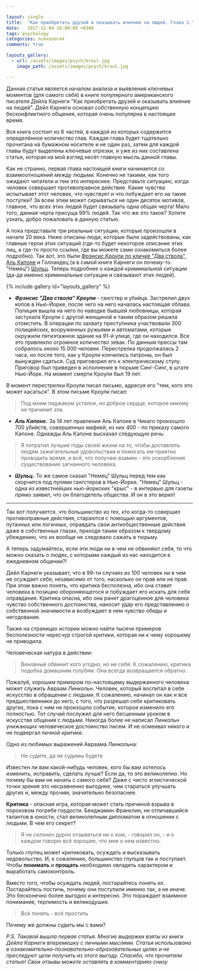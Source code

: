 ```yaml
---

layout: single
title:  "Как приобретать друзей и оказывать влияние на людей. Глава 1."
date:   2017-12-04 16:00:00 +0300
tags: psychology
categories: психология
comments: true

layouts_gallery:
  - url: /assets/images/psych/kroul.jpg
    image_path: /assets/images/psych/kroul.jpg

---
```


Данная статья является началом анализа и выявления ключевых моментов (для самого себя) в книге популярного американского писателя Дейла Карнеги "Как приобретать друзей и оказывать влияние на людей". Дейл Карнеги основал собственную концепцию бесконфликтного общения, которая очень популярна в настоящее время.  

Вся книга состоит из 6 частей, в каждой из которых содержится определённое количество глав. Каждая глава будет тщательно прочитана на бумажном носителе и не один раз, затем для каждой главы будут выделены ключевые отрезки, и уже из них составлена статья, которая на мой взгляд несёт главную мысль данной главы. 

Как не странно, первая глава настоящей книги начинается со взаимоотношений между людьми. Конечно не такими, как того ожидают читатели и тем это интереснее. Представьте ситуацию, когда человек совершает противоправное действие. Какие чувства испытывает этот человек, что чувствует и что побуждает его на такие поступки? За всем этим может скрываться не один десяток мотивов, главное, что всех этих людей будет связывать одна общая черта! Мало того, данная черта присуща 99% людей. Так что же это такое? Хотите узнать, добро пожаловать в данную статью.

А пока представьте три реальные ситуации, которые произошли в начале 20 века. Ниже описаны люди, которые были задействованы, как главные герои этих ситуаций (где-то будет некоторое описание этих лиц, а где-то просто ссылки, где вы можете сами ознакомиться более подробно). Так вот, это были [Фрэнсис Кроули по кличке "Два ствола"](https://en.wikipedia.org/wiki/Francis_Crowley "Фрэнсис Кроули"), [Аль Капоне](https://ru.wikipedia.org/wiki/%D0%90%D0%BB%D1%8C_%D0%9A%D0%B0%D0%BF%D0%BE%D0%BD%D0%B5) и Голландец (а в самой книге Карнеги он почему-то "Немец") [Шульц](https://ru.wikipedia.org/wiki/%D0%93%D0%BE%D0%BB%D0%BB%D0%B0%D0%BD%D0%B4%D0%B5%D1%86_%D0%A8%D1%83%D0%BB%D1%8C%D1%86). Теперь подробнее о каждой криминальной ситуации (да-да именно криминальные ситуации и связывают этих людей). 

{% include gallery id="layouts_gallery" %}

* ***Фрэнсис "Два ствола" Кроули*** - гангстер и убийца. Застрелил двух копов в Нью-Йорке, после чего на него началась настоящая облава. Полиция вышла на него по наводке бывшей любовницы, которая застукала Кроули с другой женщиной и таким образом решила отомстить. В операции по захвату преступника участвовали 300 полицейских, вооруженных ружьями и автоматами, которые окружили пятиэтажное здание на 91-й улице, где он находился. Все это привлекло огромное количество зевак. По данным прессы там собралось около 15 000 человек. Перестрелка продолжалась 2 часа, но после того, как у Кроули кончились патроны, он был вынужден сдаться. Суд приговорил его к электрическому стулу. Приговор был приведен в исполнение в тюрьме Синг-Синг, в штате Нью-Йорк. На момент смерти Кроули был 19 лет.

В момент перестрелки Кроули писал письмо, адресуя его "тем, кого это может касаться". В этом письме Кроули писал:

> Под моим пиджаком усталое, но доброе сердце, которое никому не причинит зла.

* ***Аль Капоне.*** За 14 лет правления Аль Капоне в Чикаго произошло 700 убийств, совершенных мафией; из них 400 - по приказу самого Капоне. Однажды Аль Капоне высказал следующую речь:

> Я потратил лучшие годы своей жизни на то, чтобы доставлять людям зажигательные удовольствия и помогать им приятно проводить время, и всё, что получаю взамен - это оскорбления существование загнанного человека.

* ***Шульц.*** То же самое сказал "Немец" Шульц перед тем как скорчится под пулями гангстеров в Нью-Йорке. "Немец" Шульц - одна из известнейших нью-йоркских "крыс" - в интервью для газеты прямо заявил, что он благодетель общества. И он в это верил! 

<hr>

Так вот получается, что большинство из тех, кто когда-то совершил противоправные действия, стараются с помощью аргументов, путанных или логичных, оправдать свои антиобщественные действия даже в собственных глазах, приходя таким образом к твердому убеждению, что их вообще не следовало сажать в тюрьму. 

А теперь задумайтесь, если эти люди ни в чем не обвиняют себя, то что можно сказать о людях, с которыми каждый из нас находится в ежедневном общении?!

Дейл Карнеги указывает, что в 99-ти случаях из 100 человек ни в чем не осуждает себя, независимо от того, насколько он прав или не прав. При этом важно понять, что критика бесполезна, ибо она ставит человека в позицию обороняющегося и побуждает его искать для себя оправдания. Критика опасна, ибо она ранит драгоценное для человека чувство собственного достоинства, наносит удар его представлению о собственной значимости и возбуждает в нем чувство обиды и негодования.

Также на страницах истории можно найти тысячи примеров бесполезности чересчур строгой критики, которая ни к чему хорошему не приводила. 

Человеческая натура в действии:
> Виновный обвинит кого угодно, но не себя. К сожалению, критика подобна домашним голубям. Она всегда возвращается обратно.

Пожалуй, хорошим примером по-настоящему выдержанного человека может служить Авраам Линкольн. Человек, который воспитал в себе искусство в обращении с людьми. К сожалению, начинал он как и все предшественники до него, с того, что разрешал себе критиковать других, пока с ним не произошло событие, которое изменило его полностью. Тот случай послужил для него бесценным уроком в искусстве общения с людьми. Никогда более не написал Линкольн унижающих человеческое достоинство писем. И не осмеивал никого и не подвергал личной критике. 

Одно из любимых выражений Авраама Линкольна:
> Не судите, да не судимы будете

Известен ли вам какой-нибудь человек, кого бы вам хотелось изменить, исправить, сделать лучше? Если да, то это великолепно. Но почему бы вам не начать с самого себя? Даже с чисто эгоистической точки зрения это несравненно выгоднее, чем стараться улучшать других и, между прочим, значительно безопаснее.

**Критика** - опасная игра, которая может стать причиной взрыва в пороховом погребе гордости. Бенджамин Франклин, не отличавшийся талантов в юности, стал великолепным дипломатом в отношении с людьми. В чем его секрет?
> Я не склонен дурно отзываться ни о ком, - говорил он, - и о каждом говорю всё хорошее, что мне о нем известно.

Только глупец может критиковать, осуждать и высказывать недовольство. И, к сожалению, большинство глупцов так и поступает. Чтобы **понимать** и **прощать** необходимо овладеть характером и выработать самоконтроль.

Вместо того, чтобы осуждать людей, постарайтесь понять их. Постарайтесь постичь, почему они поступили именно так, а не иначе. Это бесконечно более выгодно и интересно. Это пораждает взаимное понимание, терпимость и великодушие.
> Всё понять - всё простить

Почему же должны судить мы с вами?

*P.S. Таковой вышла первая статья. Многие выдержки взяты из книги Дейла Карнеги вперемешку с личными мыслями. Статья использована в ознакомительно-познавательно-образовательных целях и не преследуют цели получить из этого выгоду. Спасибо, что прочитали статью! Свои отзывы можете оставлять в комментариях снизу*

